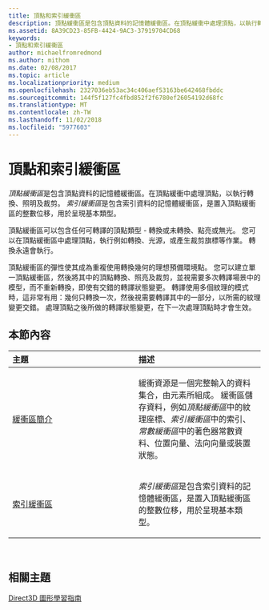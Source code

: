 ```yaml
---
title: 頂點和索引緩衝區
description: 頂點緩衝區是包含頂點資料的記憶體緩衝區。在頂點緩衝中處理頂點，以執行轉換、照明及裁剪。
ms.assetid: 8A39CD23-85FB-4424-9AC3-37919704CD68
keywords:
- 頂點和索引緩衝區
author: michaelfromredmond
ms.author: mithom
ms.date: 02/08/2017
ms.topic: article
ms.localizationpriority: medium
ms.openlocfilehash: 2327036eb53ac34c406aef53163be642468fbddc
ms.sourcegitcommit: 144f5f127fc4fbd852f2f6780ef26054192d68fc
ms.translationtype: MT
ms.contentlocale: zh-TW
ms.lasthandoff: 11/02/2018
ms.locfileid: "5977603"
---
```

# <a name="vertex-and-index-buffers"></a>頂點和索引緩衝區


*頂點緩衝區*是包含頂點資料的記憶體緩衝區。在頂點緩衝中處理頂點，以執行轉換、照明及裁剪。 *索引緩衝區*是包含索引資料的記憶體緩衝區，是置入頂點緩衝區的整數位移，用於呈現基本類型。

頂點緩衝區可以包含任何可轉譯的頂點類型 - 轉換或未轉換、點亮或無光。 您可以在頂點緩衝區中處理頂點，執行例如轉換、光源，或產生裁剪旗標等作業。 轉換永遠會執行。

頂點緩衝區的彈性使其成為重複使用轉換幾何的理想預備環境點。 您可以建立單一頂點緩衝區，然後將其中的頂點轉換、照亮及裁剪，並視需要多次轉譯場景中的模型，而不重新轉換，即使有交錯的轉譯狀態變更。 轉譯使用多個紋理的模式時，這非常有用：幾何只轉換一次，然後視需要轉譯其中的一部分，以所需的紋理變更交錯。 處理頂點之後所做的轉譯狀態變更，在下一次處理頂點時才會生效。

## <a name="span-idin-this-sectionspanin-this-section"></a><span id="in-this-section"></span>本節內容


<table>
<colgroup>
<col width="50%" />
<col width="50%" />
</colgroup>
<thead>
<tr class="header">
<th align="left">主題</th>
<th align="left">描述</th>
</tr>
</thead>
<tbody>
<tr class="odd">
<td align="left"><p><a href="introduction-to-buffers.md">緩衝區簡介</a></p></td>
<td align="left"><p>緩衝資源是一個完整輸入的資料集合，由元素所組成。 緩衝區儲存資料，例如<em>頂點緩衝區</em>中的紋理座標、<em>索引緩衝區</em>中的索引、<em>常數緩衝區</em>中的著色器常數資料、位置向量、法向向量或裝置狀態。</p></td>
</tr>
<tr class="even">
<td align="left"><p><a href="index-buffers.md">索引緩衝區</a></p></td>
<td align="left"><p><em>索引緩衝區</em>是包含索引資料的記憶體緩衝區，是置入頂點緩衝區的整數位移，用於呈現基本類型。</p></td>
</tr>
</tbody>
</table>

 

## <a name="span-idrelated-topicsspanrelated-topics"></a><span id="related-topics"></span>相關主題


[Direct3D 圖形學習指南](index.md)

 

 




